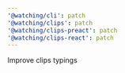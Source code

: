 ```yaml
---
'@watching/cli': patch
'@watching/clips': patch
'@watching/clips-preact': patch
'@watching/clips-react': patch
---
```


Improve clips typings
